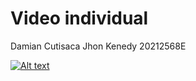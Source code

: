 # Video individual
Damian Cutisaca Jhon Kenedy
20212568E

[![Alt text](https://img.youtube.com/vi/eEpkWtuQVr4/0.jpg)](https://www.youtube.com/watch?v=eEpkWtuQVr4)

